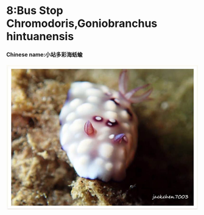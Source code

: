 # 8:Bus Stop Chromodoris,Goniobranchus hintuanensis

#### Chinese name:小站多彩海蛞蝓

![](../../.gitbook/assets/bus-stop-chromodoris.jpg)

